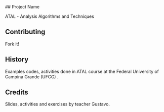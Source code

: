 <snippet>
## Project Name

ATAL - Analysis Algorithms and Techniques

## Contributing

Fork it!

## History

Examples codes, activities done in ATAL course at the Federal University of Campina Grande (UFCG) .

## Credits

Slides, activities and exercises by teacher Gustavo.
</snippet>
